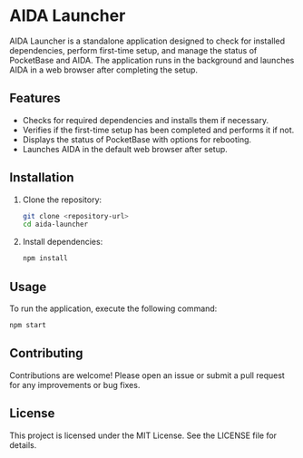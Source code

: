 # AIDA Launcher

AIDA Launcher is a standalone application designed to check for installed dependencies, perform first-time setup, and manage the status of PocketBase and AIDA. The application runs in the background and launches AIDA in a web browser after completing the setup.

## Features

- Checks for required dependencies and installs them if necessary.
- Verifies if the first-time setup has been completed and performs it if not.
- Displays the status of PocketBase with options for rebooting.
- Launches AIDA in the default web browser after setup.

## Installation

1. Clone the repository:
   ```bash
   git clone <repository-url>
   cd aida-launcher
   ```

2. Install dependencies:
   ```bash
   npm install
   ```

## Usage

To run the application, execute the following command:
```bash
npm start
```

## Contributing

Contributions are welcome! Please open an issue or submit a pull request for any improvements or bug fixes.

## License

This project is licensed under the MIT License. See the LICENSE file for details.